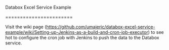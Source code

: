 Databox Excel Service Example

=======================

Visit the wiki page (https://github.com/umajeric/databox-excel-service-example/wiki/Setting-up-Jenkins-as-a-build-and-cron-job-executor) to see hot to configure the cron job with Jenkins to push the data to the Databox service.
